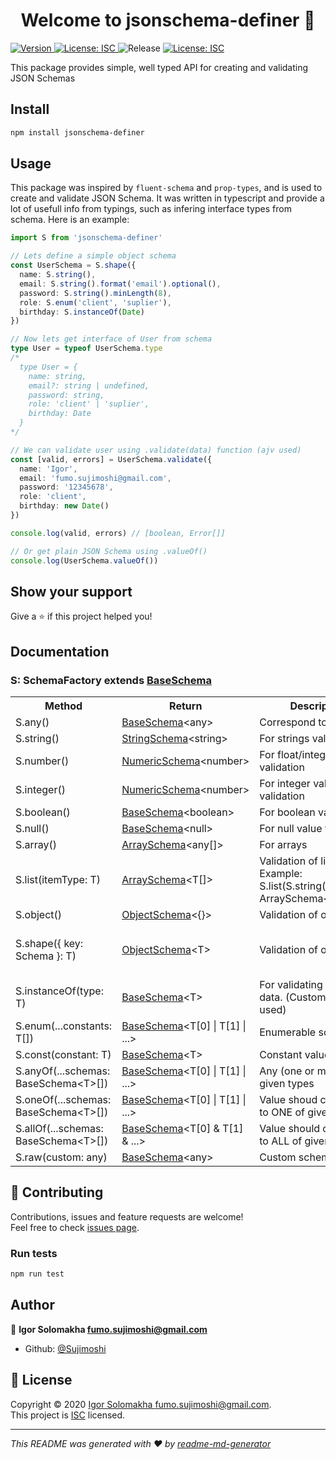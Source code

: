 <h1 align="center">Welcome to jsonschema-definer 👋</h1>
<p>
  <a href="https://www.npmjs.com/package/jsonschema-definer" target="_blank">
    <img alt="Version" src="https://img.shields.io/npm/v/jsonschema-definer.svg">
  </a>
  <a href="https://www.isc.org/licenses/" target="_blank">
    <img alt="License: ISC" src="https://img.shields.io/badge/License-ISC-yellow.svg" />
  </a>
  <img alt="Release" src="https://github.com/Sujimoshi/jsonschema-definer/workflows/Release/badge.svg" />
  <a href="https://codecov.io/gh/Sujimoshi/jsonschema-definer" target="_blank">
    <img alt="License: ISC" src="https://codecov.io/gh/Sujimoshi/jsonschema-definer/branch/master/graph/badge.svg" />
  </a>
</p>

This package provides simple, well typed API for creating and validating JSON Schemas

## Install

```sh
npm install jsonschema-definer
```

## Usage
This package was inspired by `fluent-schema` and `prop-types`, and is used to create and validate JSON Schema. It was written in typescript and provide a lot of usefull info from typings, such as infering interface types from schema. Here is an example:

```ts
import S from 'jsonschema-definer'

// Lets define a simple object schema
const UserSchema = S.shape({
  name: S.string(),
  email: S.string().format('email').optional(),
  password: S.string().minLength(8),
  role: S.enum('client', 'suplier'),
  birthday: S.instanceOf(Date)
})

// Now lets get interface of User from schema
type User = typeof UserSchema.type
/*
  type User = {
    name: string,
    email?: string | undefined,
    password: string,
    role: 'client' | 'suplier',
    birthday: Date
  }
*/

// We can validate user using .validate(data) function (ajv used)
const [valid, errors] = UserSchema.validate({
  name: 'Igor',
  email: 'fumo.sujimoshi@gmail.com',
  password: '12345678',
  role: 'client',
  birthday: new Date()
})

console.log(valid, errors) // [boolean, Error[]]

// Or get plain JSON Schema using .valueOf()
console.log(UserSchema.valueOf())

```

## Show your support

Give a ⭐️ if this project helped you!

## Documentation

### S: SchemaFactory extends <a href="docs/BaseSchema.md">BaseSchema</a>

<table>
    <tr>
        <th>Method</th>
        <th>Return</th>
        <th>Description</th>
        <th>JSON Schema</th>
    </tr>
    <tr>
        <td>S.any()</td>
        <td><a href="docs/BaseSchema.md">BaseSchema</a>&lt;any&gt;</td>
        <td>Correspond to any type</td>
        <td>{ }</td>
    </tr>
    <tr>
        <td>S.string()</td>
        <td><a href="docs/StringSchema.md">StringSchema</a>&lt;string&gt;</td>
        <td>For strings validation</td>
        <td>{ "type": "string" }</td>
    </tr>
    <tr>
        <td>S.number()</td>
        <td><a href="docs/NumericSchema.md">NumericSchema</a>&lt;number&gt;</td>
        <td>For float/integer validation</td>
        <td>{ "type": "number" }</td>
    </tr>
    <tr>
        <td>S.integer()</td>
        <td><a href="docs/NumericSchema.md">NumericSchema</a>&lt;number&gt;</td>
        <td>For integer values validation</td>
        <td>{ "type": "integer" }</td>
    </tr>
    <tr>
        <td>S.boolean()</td>
        <td><a href="docs/BaseSchema.md">BaseSchema</a>&lt;boolean&gt;</td>
        <td>For boolean values</td>
        <td>{ "type": "boolean" }</td>
    </tr>
    <tr>
        <td>S.null()</td>
        <td><a href="docs/BaseSchema.md">BaseSchema</a>&lt;null&gt;</td>
        <td>For null value validation</td>
        <td>{ "type": "null" }</td>
    </tr>
    <tr>
        <td>S.array()</td>
        <td><a href="docs/ArraySchema.md">ArraySchema</a>&lt;any[]&gt;</td>
        <td>For arrays</td>
        <td>{ "type": "array" }</td>
    </tr>
    <tr>
        <td>S.list(itemType: T)</td>
        <td><a href="docs/ArraySchema.md">ArraySchema</a>&lt;T[]&gt;</td>
        <td>Validation of lists. Example: S.list(S.string()): ArraySchema&lt;string[]&gt;&gt;</td>
        <td>{ "type": "array", "items": { ... } }</td>
    </tr>
    <tr>
        <td>S.object()</td>
        <td><a href="docs/ObjectSchema.md">ObjectSchema</a>&lt;{}&gt;</td>
        <td>Validation of object</td>
        <td>{ "type": "object" }</td>
    </tr>
    <tr>
        <td>S.shape({ key: Schema }: T)</td>
        <td><a href="docs/ObjectSchema.md">ObjectSchema</a>&lt;T&gt;</td>
        <td>Validation of objects</td>
        <td>{ "type": "object", properties: T, additionalProperties: false } }</td>
    </tr>
    <tr>
        <td>S.instanceOf(type: T)</td>
        <td><a href="docs/BaseSchema.md">BaseSchema</a>&lt;T&gt;</td>
        <td>For validating instanceOf data. (Custom keyword used) </td>
        <td>{ instanceOf: T.name } </td>
    </tr>
    <tr>
        <td>S.enum(...constants: T[])</td>
        <td><a href="docs/BaseSchema.md">BaseSchema</a>&lt;T[0] | T[1] | ...&gt;</td>
        <td>Enumerable schema</td>
        <td>{ enum: [ T[0], T[1] ] }</td>
    </tr>
    <tr>
        <td>S.const(constant: T)</td>
        <td><a href="docs/BaseSchema.md">BaseSchema</a>&lt;T&gt;</td>
        <td>Constant value</td>
        <td>{ const: T }</td>
    </tr>
    <tr>
        <td>S.anyOf(...schemas: BaseSchema&lt;T&gt;[])</td>
        <td><a href="docs/BaseSchema.md">BaseSchema</a>&lt;T[0] | T[1] | ...&gt;</td>
        <td>Any (one or more) of given types</td>
        <td>{ anyOf: [ T[0], T[1], ... ] }</td>
    </tr>
    <tr>
        <td>S.oneOf(...schemas: BaseSchema&lt;T&gt;[])</td>
        <td><a href="docs/BaseSchema.md">BaseSchema</a>&lt;T[0] | T[1] | ...&gt;</td>
        <td>Value shoud correspond to ONE of given types</td>
        <td>{ oneOf: [ T[0], T[1], ... ] }</td>
    </tr>
    <tr>
        <td>S.allOf(...schemas: BaseSchema&lt;T&gt;[])</td>
        <td><a href="docs/BaseSchema.md">BaseSchema</a>&lt;T[0] &amp; T[1] &amp; ...&gt;</td>
        <td>Value should correspond to ALL of given type</td>
        <td>{ allOf: [ T[0], T[1], ... ] }</td>
    </tr>
    <tr>
        <td>S.raw(custom: any)</td>
        <td>
            <a href="docs/BaseSchema.md">BaseSchema</a>&lt;any&gt;
        </td>
        <td>Custom schema</td>
        <td>{ ...custom }</td>
    </tr>
</table>

## 🤝 Contributing

Contributions, issues and feature requests are welcome!<br />Feel free to check [issues page](https://github.com/Sujimoshi/jsonschema-definer/issues).

### Run tests

```sh
npm run test
``` 

## Author

👤 **Igor Solomakha <fumo.sujimoshi@gmail.com>**

* Github: [@Sujimoshi](https://github.com/Sujimoshi)

## 📝 License

Copyright © 2020 [Igor Solomakha <fumo.sujimoshi@gmail.com>](https://github.com/Sujimoshi).<br />
This project is [ISC](https://www.isc.org/licenses/) licensed.

***
_This README was generated with ❤️ by [readme-md-generator](https://github.com/kefranabg/readme-md-generator)_